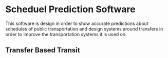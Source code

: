 # Scheduel Prediction Software

This software is design in order to show accurate predictions about schedules of public transportation and design systems around transfers in order to improve the transportation systems it is used on.

## Transfer Based Transit

